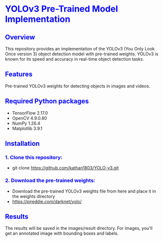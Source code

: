 # <span style="color:blue;">YOLOv3 Pre-Trained Model Implementation</span>

## <span style="color:blue;">Overview</span>
This repository provides an implementation of the YOLOv3 (You Only Look Once version 3) object detection model with pre-trained weights. YOLOv3 is known for its speed and accuracy in real-time object detection tasks.

## <span style="color:blue;">Features</span>
Pre-trained YOLOv3 weights for detecting objects in images and videos.

## <span style="color:blue;">Required Python packages</span>
- TensorFlow 2.17.0
- OpenCV 4.9.0.80
- NumPy 1.26.4
- Matplotlib 3.9.1

## <span style="color:blue;">Installation</span>

### <span style="color:blue;">1. Clone this repository:</span>
- git clone https://github.com/kathan1803/YOLO-v3.git

### <span style="color:blue;">2. Download the pre-trained weights:</span>
- Download the pre-trained YOLOv3 weights file from here and place it in the weights directory
- https://pjreddie.com/darknet/yolo/

## <span style="color:blue;">Results</span>
The results will be saved in the images/result directory. For images, you'll get an annotated image with bounding boxes and labels.
